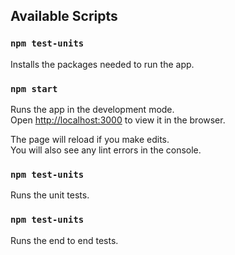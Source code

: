 ## Available Scripts

### `npm test-units`

Installs the packages needed to run the app.

### `npm start`

Runs the app in the development mode.<br>
Open [http://localhost:3000](http://localhost:3000) to view it in the browser.

The page will reload if you make edits.<br>
You will also see any lint errors in the console.

### `npm test-units`

Runs the unit tests.

### `npm test-units`

Runs the end to end tests.
